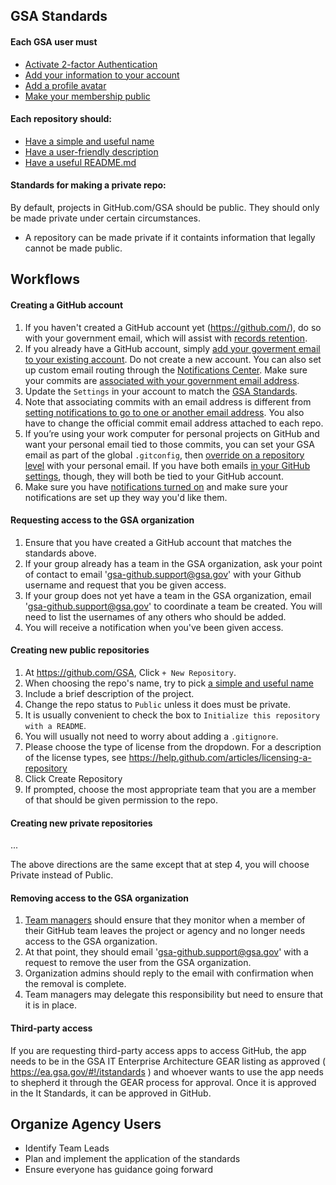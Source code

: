 
## GSA Standards

#### Each GSA user must

* [Activate 2-factor Authentication](https://github.com/fisma-ready/github#activate-2-factor-authentication)
* [Add your information to your account](https://github.com/fisma-ready/github#add-your-information-to-your-account)
* [Add a profile avatar](https://github.com/fisma-ready/github#add-a-profile-avatar)
* [Make your membership public](https://github.com/fisma-ready/github#make-your-membership-public)

#### Each repository should: 

* [Have a simple and useful name](https://pages.18f.gov/open-source-guide/naming-your-project/)
* [Have a user-friendly description](https://pages.18f.gov/open-source-guide/writing-the-repo-description/)
* [Have a useful README.md](https://pages.18f.gov/open-source-guide/making-readmes-readable/)

#### Standards for making a private repo:  

By default, projects in GitHub.com/GSA should be public.  They should only be made private under certain circumstances.  

* A repository can be made private if it containts information that legally cannot be made public.  

## Workflows 

#### Creating a GitHub account

1. If you haven't created a GitHub account yet (https://github.com/), do so with your government email, which will assist with [records retention](http://ben.balter.com/open-source-for-government/#records).  
2. If you already have a GitHub account, simply [add your goverment email to your existing account](https://help.github.com/articles/adding-an-email-address-to-your-github-account/). Do not create a new account. You can also set up custom email routing through the [Notifications Center](https://github.com/settings/notifications). Make sure your commits are [associated with your government email address](https://help.github.com/articles/setting-your-email-in-git).
3. Update the `Settings` in your account to match the [GSA Standards](#gsa-standards).
4. Note that associating commits with an email address is different from [setting notifications to go to one or another email address](https://help.github.com/articles/configuring-notification-emails-for-organizations/). You also have to change the official commit email address attached to each repo.
5. If you’re using your work computer for personal projects on GitHub and want your personal email tied to those commits, you can set your GSA email as part of the global `.gitconfig`, then [override on a repository level](http://git-scm.com/book/en/v2/Customizing-Git-Git-Configuration) with your personal email. If you have both emails [in your GitHub settings](https://github.com/settings/emails), though, they will both be tied to your GitHub account.
6. Make sure you have [notifications turned on](https://github.com/settings/notifications) and make sure your notifications are set up they way you'd like them.

#### Requesting access to the GSA organization

1. Ensure that you have created a GitHub account that matches the standards above.  
2. If your group already has a team in the GSA organization, ask your point of contact to email 'gsa-github.support@gsa.gov' with your Github username and request that you be given access.  
3. If your group does not yet have a team in the GSA organization, email 'gsa-github.support@gsa.gov' to coordinate a team be created.  You will need to list the usernames of any others who should be added.   
4. You will receive a notification when you've been given access.  

#### Creating new public repositories

1. At https://github.com/GSA, Click `+ New Repository`.  
2. When choosing the repo's name, try to pick [a simple and useful name](https://pages.18f.gov/open-source-guide/naming-your-project/)
3. Include a brief description of the project.  
4. Change the repo status to `Public` unless it does must be private.  
5. It is usually convenient to check the box to `Initialize this repository with a README`.  
6. You will usually not need to worry about adding a `.gitignore`.  
7. Please choose the type of license from the dropdown.  For a description of the license types, see https://help.github.com/articles/licensing-a-repository  
8. Click Create Repository
9. If prompted, choose the most appropriate team that you are a member of that should be given permission to the repo.  

#### Creating new private repositories

...

The above directions are the same except that at step 4, you will choose Private instead of Public.  

#### Removing access to the GSA organization

1. [Team managers](https://github.com/GSA/GitHub-Administration/blob/master/team-management.md#team-points-of-contact) should ensure that they monitor when a member of their GitHub team leaves the project or agency and no longer needs access to the GSA organization.  
2. At that point, they should email 'gsa-github.support@gsa.gov' with a request to remove the user from the GSA organization. 
3. Organization admins should reply to the email with confirmation when the removal is complete.  
4. Team managers may delegate this responsibility but need to ensure that it is in place.  

#### Third-party access

If you are requesting third-party access apps to access GitHub,  the app needs to be in the GSA IT Enterprise Architecture GEAR listing as approved ( https://ea.gsa.gov/#!/itstandards ) and whoever wants to use the app needs to shepherd it through the GEAR process for approval.  Once it is approved in the It Standards, it can be approved in GitHub. 

## Organize Agency Users

* Identify Team Leads
* Plan and implement the application of the standards 
* Ensure everyone has guidance going forward


